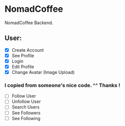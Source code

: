 # NomadCoffee

NomadCoffee Backend.
## User:

- [x] Create Account
- [x] See Profile
- [x] Login
- [x] Edit Profile
- [x] Change Avatar (Image Upload)
### I copied from someone's nice code. ^^ Thanks ! 



- [ ] Follow User
- [ ] Unfollow User
- [ ] Search Users
- [ ] See Followers
- [ ] See Following

